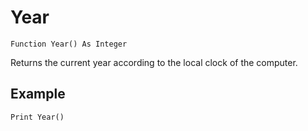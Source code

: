 <!--time-->
Year
====

```eppabasic
Function Year() As Integer
```

Returns the current year according to the local clock of the computer.

Example
---------
```eppabasic
Print Year()
```
